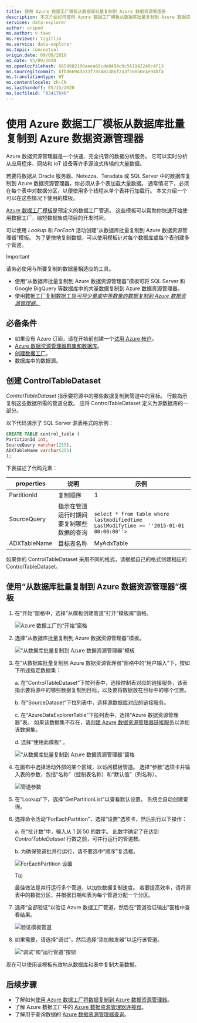 ```yaml
---
title: 使用 Azure 数据工厂模板从数据库批量复制到 Azure 数据资源管理器
description: 本文介绍如何使用 Azure 数据工厂模板从数据库批量复制到 Azure 数据资源管理器
services: data-explorer
author: orspod
ms.author: v-tawe
ms.reviewer: tzgitlin
ms.service: data-explorer
ms.topic: conceptual
origin.date: 09/08/2019
ms.date: 05/09/2020
ms.openlocfilehash: 6659802100aeea68cde8494c9c561942240c4f13
ms.sourcegitcommit: bfbd6694da33f703481386f2a3f16850c4e94bfa
ms.translationtype: HT
ms.contentlocale: zh-CN
ms.lasthandoff: 05/15/2020
ms.locfileid: "83417640"
---
```

# <a name="copy-in-bulk-from-a-database-to-azure-data-explorer-by-using-the-azure-data-factory-template"></a>使用 Azure 数据工厂模板从数据库批量复制到 Azure 数据资源管理器 

Azure 数据资源管理器是一个快速、完全托管的数据分析服务。 它可以实时分析从应用程序、网站和 IoT 设备等许多源流式传输的大量数据。 

若要将数据从 Oracle 服务器、Netezza、Teradata 或 SQL Server 中的数据库复制到 Azure 数据资源管理器，你必须从多个表加载大量数据。 通常情况下，必须在每个表中对数据分区，以便使用多个线程从单个表并行加载行。 本文介绍一个可以在这些情况下使用的模板。

[Azure 数据工厂模板](/data-factory/solution-templates-introduction)是预定义的数据工厂管道。 这些模板可以帮助你快速开始使用数据工厂，缩短数据集成项目的开发时间。 

可以使用 *Lookup* 和 *ForEach* 活动创建“从数据库批量复制到 Azure 数据资源管理器”模板。  为了更快地复制数据，可以使用模板针对每个数据库或每个表创建多个管道。 

> [!IMPORTANT]
> 请务必使用与所要复制的数据量相适应的工具。
> * 使用“从数据库批量复制到 Azure 数据资源管理器”模板可将 SQL Server 和 Google BigQuery 等数据库中的大量数据复制到 Azure 数据资源管理器。  
> * 使用[数据工厂复制数据工具*可将少量或中等数量的数据复制到 Azure 数据资源管理器。* ](data-factory-load-data.md) 

## <a name="prerequisites"></a>必备条件

* 如果没有 Azure 订阅，请在开始前创建一个[试用 Azure 帐户](https://www.azure.cn/pricing/1rmb-trial/)。
* [Azure 数据资源管理器群集和数据库](create-cluster-database-portal.md)。
* [创建数据工厂](data-factory-load-data.md#create-a-data-factory)。
* 数据库中的数据源。

## <a name="create-controltabledataset"></a>创建 ControlTableDataset

*ControlTableDataset* 指示要将源中的哪些数据复制到管道中的目标。 行数指示复制这些数据所需的管道总数。 应将 ControlTableDataset 定义为源数据库的一部分。

以下代码演示了 SQL Server 源表格式的示例：
    
```sql   
CREATE TABLE control_table (
PartitionId int,
SourceQuery varchar(255),
ADXTableName varchar(255)
);
```

下表描述了代码元素：

|properties  |说明  | 示例
|---------|---------| ---------|
|PartitionId   |  复制顺序 | 1  |  
|SourceQuery   |  指示在管道运行时期间要复制哪些数据的查询 | <br>`select * from table where lastmodifiedtime  LastModifytime >= ''2015-01-01 00:00:00''>` </br>    
|ADXTableName  |  目标表名称 | MyAdxTable       |  

如果你的 ControlTableDataset 采用不同的格式，请根据自己的格式创建相应的 ControlTableDataset。

## <a name="use-the-bulk-copy-from-database-to-azure-data-explorer-template"></a>使用“从数据库批量复制到 Azure 数据资源管理器”模板

1. 在“开始”窗格中，选择“从模板创建管道”打开“模板库”窗格。   

    ![Azure 数据工厂的“开始”窗格](media/data-factory-template/adf-get-started.png)

1. 选择“从数据库批量复制到 Azure 数据资源管理器”模板。 
 
    ![“从数据库批量复制到 Azure 数据资源管理器”模板](media/data-factory-template/pipeline-from-template.png)

1.  在“从数据库批量复制到 Azure 数据资源管理器”窗格中的“用户输入”下，按如下所述指定数据集：   

    a. 在“ControlTableDataset”下拉列表中，选择控制表对应的链接服务，该表指示要将源中的哪些数据复制到目标，以及要将数据放在目标中的哪个位置。  

    b. 在“SourceDataset”下拉列表中，选择源数据库对应的链接服务。  

    c. 在“AzureDataExplorerTable”下拉列表中，选择“Azure 数据资源管理器”表。  如果该数据集不存在，请[创建 Azure 数据资源管理器链接服务](data-factory-load-data.md#create-the-azure-data-explorer-linked-service)以添加该数据集。

    d. 选择“使用此模板”  。

    ![“从数据库批量复制到 Azure 数据资源管理器”窗格](media/data-factory-template/configure-bulk-copy-adx-template.png)

1. 在画布中选择活动外部的某个区域，以访问模板管道。 选择“参数”选项卡并输入表的参数，包括“名称”（控制表名称）和“默认值”（列名称）。   

    ![管道参数](media/data-factory-template/pipeline-parameters.png)

1.  在“Lookup”下，选择“GetPartitionList”以查看默认设置。   系统会自动创建查询。
1.  选择命令活动“ForEachPartition”，选择“设置”选项卡，然后执行以下操作：  

    a. 在“批计数”中，输入从 1 到 50 的数字。  此数字确定了在达到 *ControlTableDataset* 行数之前，可并行运行的管道数。 

    b. 为确保管道批并行运行，请不要选中“顺序”复选框。  

    ![ForEachPartition 设置](media/data-factory-template/foreach-partition-settings.png)

    > [!TIP]
    > 最佳做法是并行运行多个管道，以加快数据复制速度。 若要提高效率，请将源表中的数据分区，并根据日期和表为每个管道分配一个分区。

1. 选择“全部验证”以验证 Azure 数据工厂管道，然后在“管道验证输出”窗格中查看结果。  

    ![验证模板管道](media/data-factory-template/validate-template-pipelines.png)

1. 如果需要，请选择“调试”，然后选择“添加触发器”以运行该管道。  

    ![“调试”和“运行管道”按钮](media/data-factory-template/trigger-run-of-pipeline.png)    

现在可以使用该模板有效地从数据库和表中复制大量数据。

## <a name="next-steps"></a>后续步骤

* 了解如何[使用 Azure 数据工厂将数据复制到 Azure 数据资源管理器](data-factory-load-data.md)。
* 了解 Azure 数据工厂中的 [Azure 数据资源管理器连接器](/data-factory/connector-azure-data-explorer)。
* 了解用于查询数据的 [Azure 数据资源管理器查询](/data-explorer/web-query-data)。






